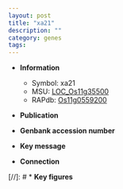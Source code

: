 ```yaml
---
layout: post
title: "xa21"
description: ""
category: genes
tags: 
---
```


* **Information**  
    + Symbol: xa21  
    + MSU: [LOC_Os11g35500](http://rice.uga.edu/cgi-bin/ORF_infopage.cgi?orf=LOC_Os11g35500)  
    + RAPdb: [Os11g0559200](http://rapdb.dna.affrc.go.jp/viewer/gbrowse_details/irgsp1?name=Os11g0559200)  

* **Publication**  

* **Genbank accession number**  

* **Key message**  

* **Connection**  

[//]: # * **Key figures**  


